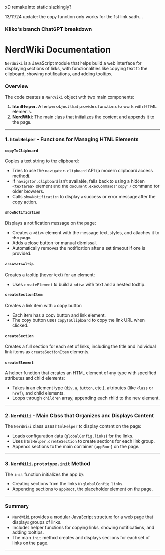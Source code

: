 xD remake into static slackingly?

13/11/24 update: 
the copy function only works for the 1st link sadly...  

### Kliko's branch ChatGPT breakdown

# NerdWiki Documentation

`NerdWiki` is a JavaScript module that helps build a web interface for displaying sections of links, with functionalities like copying text to the clipboard, showing notifications, and adding tooltips.

### Overview

The code creates a `NerdWiki` object with two main components:

1. **htmlHelper**: A helper object that provides functions to work with HTML elements.
2. **NerdWiki**: The main class that initializes the content and appends it to the page.

---

### 1. `htmlHelper` - Functions for Managing HTML Elements

#### `copyToClipboard`
Copies a text string to the clipboard:
- Tries to use the `navigator.clipboard` API (a modern clipboard access method).
- If `navigator.clipboard` isn’t available, falls back to using a hidden `<textarea>` element and the `document.execCommand('copy')` command for older browsers.
- Calls `showNotification` to display a success or error message after the copy action.

#### `showNotification`
Displays a notification message on the page:
- Creates a `<div>` element with the message text, styles, and attaches it to the page.
- Adds a close button for manual dismissal.
- Automatically removes the notification after a set timeout if one is provided.

#### `createTooltip`
Creates a tooltip (hover text) for an element:
- Uses `createElement` to build a `<div>` with text and a nested tooltip.

#### `createSectionItem`
Creates a link item with a copy button:
- Each item has a copy button and link element.
- The copy button uses `copyToClipboard` to copy the link URL when clicked.

#### `createSection`
Creates a full section for each set of links, including the title and individual link items as `createSectionItem` elements.

#### `createElement`
A helper function that creates an HTML element of any type with specified attributes and child elements:
- Takes in an element type (`div`, `a`, `button`, etc.), attributes (like `class` or `href`), and child elements.
- Loops through `children` array, appending each child to the new element.

---

### 2. `NerdWiki` - Main Class that Organizes and Displays Content

The `NerdWiki` class uses `htmlHelper` to display content on the page:
- Loads configuration data (`globalConfig.links`) for the links.
- Uses `htmlHelper.createSection` to create sections for each link group.
- Appends sections to the main container (`appRoot`) on the page.

---

### 3. `NerdWiki.prototype.init` Method

The `init` function initializes the app by:
- Creating sections from the links in `globalConfig.links`.
- Appending sections to `appRoot`, the placeholder element on the page.

---

### Summary

- `NerdWiki` provides a modular JavaScript structure for a web page that displays groups of links.
- Includes helper functions for copying links, showing notifications, and adding tooltips.
- The main `init` method creates and displays sections for each set of links on the page.

---
